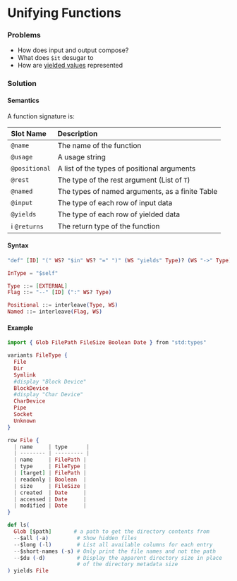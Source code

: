# Unifying Functions

### Problems

* How does input and output compose?
* What does `$it` desugar to
* How are [yielded values](https://github.com/nushell/nushell/blob/main/crates/nu-protocol/src/signature.rs#L119) represented

### Solution

#### Semantics

A function signature is:

| Slot Name | Description |
| :--- | :--- |
| `@name` | The name of the function |
| `@usage` | A usage string |
| `@positional` | A list of the types of positional arguments |
| `@rest` | The type of the rest argument \(List of `T`\) |
| `@named` | The types of named arguments, as a finite Table |
| `@input` | The type of each row of input data |
| `@yields` | The type of each row of yielded data |
| ℹ  `@returns` | The return type of the function |

#### Syntax

```elixir
"def" [ID] "(" WS? "$in" WS? "=" ")" (WS "yields" Type)? (WS "->" Type)?

InType = "$self"

Type ::= [EXTERNAL]
Flag ::= "--" [ID] (":" WS? Type)

Positional ::= interleave(Type, WS)
Named ::= interleave(Flag, WS)
```

#### Example

```elixir
import { Glob FilePath FileSize Boolean Date } from "std:types"

variants FileType {
  File
  Dir
  Symlink
  #display "Block Device"
  BlockDevice
  #display "Char Device"
  CharDevice
  Pipe
  Socket
  Unknown
}

row File {
  | name     | type      |
  | -------- | --------- |
  | name     | FilePath |
  | type     | FileType |
  | [target] | FilePath |
  | readonly | Boolean  |
  | size     | FileSize |
  | created  | Date     |
  | accessed | Date     |
  | modified | Date     |
}

def ls(
  Glob [$path]       # a path to get the directory contents from
  --$all (-a)         # Show hidden files
  --$long (-l)        # List all available columns for each entry
  --$short-names (-s) # Only print the file names and not the path
  --$du (-d)          # Display the apparent directory size in place
                      # of the directory metadata size
) yields File
```

